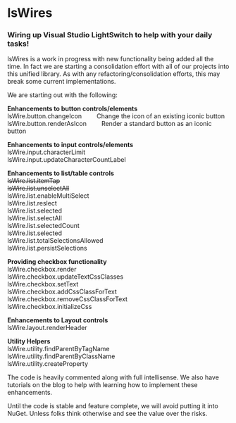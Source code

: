 
# lsWires

### Wiring up Visual Studio LightSwitch to help with your daily tasks!

lsWires is a work in progress with new functionality being added all the time.  In fact we are starting a consolidation effort with all of our projects into this unified library.  As with any refactoring/consolidation efforts, this may break some current implementations.  

We are starting out with the following:

**Enhancements to button controls/elements**<br/>
lsWire.button.changeIcon
<span style="padding-left: 30px;">Change the icon of an existing iconic button</span>
lsWire.button.renderAsIcon
<span style="padding-left: 30px;">Render a standard button as an iconic button<span>

**Enhancements to input controls/elements**<br/>
lsWire.input.characterLimit<br/>
lsWire.input.updateCharacterCountLabel<br/>

**Enhancements to list/table controls**<br/>
<s>lsWire.list.itemTap</s><br/>
<s>lsWire.list.unselectAll</s><br/>
lsWire.list.enableMultiSelect<br/>
lsWire.list.reslect<br/>
lsWire.list.selected<br/>
lsWire.list.selectAll<br/>
lsWire.list.selectedCount<br/>
lsWire.list.selected<br/>
lsWire.list.totalSelectionsAllowed<br/>
lsWire.list.persistSelections<br/>

**Providing checkbox functionality**<br/>
lsWire.checkbox.render<br/>
lsWire.checkbox.updateTextCssClasses<br/>
lsWire.checkbox.setText<br/>
lsWire.checkbox.addCssClassForText<br/>
lsWire.checkbox.removeCssClassForText<br/>
lsWire.checkbox.initializeCss<br/>

**Enhancements to Layout controls**<br/>
lsWire.layout.renderHeader<br/>

**Utility Helpers**<br/>
lsWire.utility.findParentByTagName<br/>
lsWire.utility.findParentByClassName<br/>
lsWire.utility.createProperty<br/>


The code is heavily commented along with full intellisense.  We also have tutorials on the blog to help with learning how to implement these enhancements.

Until the code is stable and feature complete, we will avoid putting it into NuGet.  Unless folks think otherwise and see the value over the risks.

